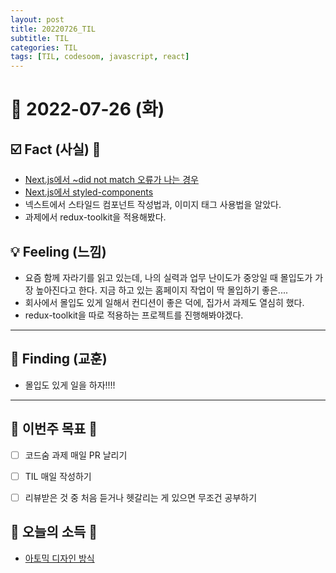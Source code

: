 ```yaml
---
layout: post
title: 20220726_TIL
subtitle: TIL
categories: TIL
tags: [TIL, codesoom, javascript, react]
---
```




# 📆 2022-07-26 (화)



## ☑️ Fact (사실) 📑


- [Next.js에서  ~did not match 오류가 나는 경우](https://tesseractjh.tistory.com/164)
- [Next.js에서 styled-components](https://record22.tistory.com/128 )
- 넥스트에서 스타일드 컴포넌트 작성법과, 이미지 태그 사용법을 알았다.
- 과제에서 redux-toolkit을 적용해봤다.

## 💡 Feeling (느낌)

- 요즘 함께 자라기를 읽고 있는데, 나의 실력과 업무 난이도가 중앙일 때 몰입도가 가장 높아진다고 한다. 지금 하고 있는 홈페이지 작업이 딱 몰입하기 좋은.... 
- 회사에서 몰입도 있게 일해서 컨디션이 좋은 덕에, 집가서 과제도 열심히 했다.
- redux-toolkit을 따로 적용하는 프로젝트를 진행해봐야겠다.

***



## 🎯 Finding (교훈)

- 몰입도 있게 일을 하자!!!!

***




## 🏁 이번주 목표 🏁
- [ ] 코드숨 과제 매일 PR 날리기
- [ ] TIL 매일 작성하기
- [ ] 리뷰받은 것 중 처음 듣거나 헷갈리는 게 있으면 무조건 공부하기



## 🌅 오늘의 소득 🌅


- [아토믹 디자인 방식](https://brunch.co.kr/@ultra0034/63)
